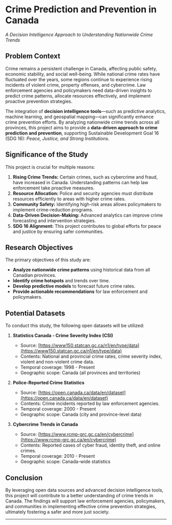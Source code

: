 # Crime Prediction and Prevention in Canada
*A Decision Intelligence Approach to Understanding Nationwide Crime Trends*

## Problem Context
Crime remains a persistent challenge in Canada, affecting public safety, economic stability, and social well-being. While national crime rates have fluctuated over the years, some regions continue to experience rising incidents of violent crime, property offenses, and cybercrime. Law enforcement agencies and policymakers need data-driven insights to predict crime patterns, allocate resources effectively, and implement proactive prevention strategies.

The integration of **decision intelligence tools**—such as predictive analytics, machine learning, and geospatial mapping—can significantly enhance crime prevention efforts. By analyzing nationwide crime trends across all provinces, this project aims to provide a **data-driven approach to crime prediction and prevention**, supporting Sustainable Development Goal 16 (SDG 16): *Peace, Justice, and Strong Institutions*.

## Significance of the Study
This project is crucial for multiple reasons:

1. **Rising Crime Trends:** Certain crimes, such as cybercrime and fraud, have increased in Canada. Understanding patterns can help law enforcement take proactive measures.
2. **Resource Allocation:** Police and security agencies must distribute resources efficiently to areas with higher crime rates.
3. **Community Safety:** Identifying high-risk areas allows policymakers to implement crime-reduction programs.
4. **Data-Driven Decision-Making:** Advanced analytics can improve crime forecasting and intervention strategies.
5. **SDG 16 Alignment:** This project contributes to global efforts for peace and justice by ensuring safer communities.

## Research Objectives
The primary objectives of this study are:
- **Analyze nationwide crime patterns** using historical data from all Canadian provinces.
- **Identify crime hotspots** and trends over time.
- **Develop predictive models** to forecast future crime rates.
- **Provide actionable recommendations** for law enforcement and policymakers.

## Potential Datasets
To conduct this study, the following open datasets will be utilized:

1. **Statistics Canada - Crime Severity Index (CSI)**
   - Source: [https://www150.statcan.gc.ca/n1/en/type/data](https://www150.statcan.gc.ca/n1/en/type/data)
   - Contents: National and provincial crime rates, crime severity index, violent and non-violent crime data.
   - Temporal coverage: 1998 - Present
   - Geographic scope: Canada (all provinces and territories)

2. **Police-Reported Crime Statistics**
   - Source: [https://open.canada.ca/data/en/dataset](https://open.canada.ca/data/en/dataset)
   - Contents: Crime incidents reported by law enforcement agencies.
   - Temporal coverage: 2000 - Present
   - Geographic scope: Canada (city and province-level data)

3. **Cybercrime Trends in Canada**
   - Source: [https://www.rcmp-grc.gc.ca/en/cybercrime](https://www.rcmp-grc.gc.ca/en/cybercrime)
   - Contents: Reported cases of cyber fraud, identity theft, and online crimes.
   - Temporal coverage: 2010 - Present
   - Geographic scope: Canada-wide statistics

## Conclusion
By leveraging open data sources and advanced decision intelligence tools, this project will contribute to a better understanding of crime trends in Canada. The findings will support law enforcement agencies, policymakers, and communities in implementing effective crime prevention strategies, ultimately fostering a safer and more just society.

---

